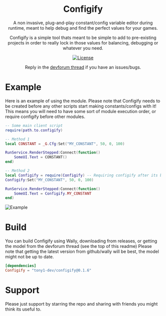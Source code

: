 <div align="center">

# Configify

A non invasive, plug-and-play constant/config variable editor during runtime, meant to help debug and find the perfect values for your games.

Configify is a simple tool thats meant to be simple to add to pre-existing projects in order to really lock in those values for balancing, debugging or whatever you need.

[![License](https://img.shields.io/github/license/virtualbutfake/vfx-editor?style=flat)](https://github.com/Tony1-Dev/Configify/blob/main/LICENSE)

Reply in the [devforum thread](https://devforum.roblox.com/t/configify-a-runtime-constantconfig-editor/3186154) if you have an issues/bugs.

</div>

# Example

Here is an example of using the module.
Please note that Configify needs to be created before any other scripts start making constants/configs with it!
This means you will need to have some sort of module execution order, or require configify before other modules.

```lua
-- Some main client script 
require(path.to.configify)

-- Method 1
local CONSTANT = _G.Cfg:Set("MY_CONSTANT", 50, 0, 100)

RunService.RenderStepped:Connect(function()
    SomeUI.Text = CONSTANT()
end)

-- Method 2
local Configify = require(Configify) -- Requiring configify after its been initialized will just return you the object
Configify:Set("MY_CONSTANT", 50, 0, 100)

RunService.RenderStepped:Connect(function()
    SomeUI.Text = Configify.MY_CONSTANT
end)
```

![Example](https://i.giphy.com/media/v1.Y2lkPTc5MGI3NjExeTlvenZ2ZzBzMGk1ajRrYmtiZWtvbDV4a214eG16M3F6OGs3NzB1cCZlcD12MV9pbnRlcm5hbF9naWZfYnlfaWQmY3Q9Zw/EkFB33KzHUfMxp3wuk/giphy.gif)

# Build

You can build Configify using Wally, downloading from releases, or getting the model from the devforum thread (see the top of this readme)
Please note that getting the latest version from github/wally will be best, the model might not be up to date.

```toml
[dependencies]
Configify = "tony1-dev/configify@0.1.6"
```

# Support

Please just support by starring the repo and sharing with friends you might think its useful to.
